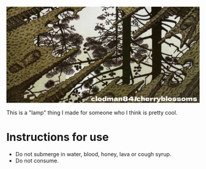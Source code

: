 ![art](art.png)

This is a "lamp" thing I made for someone who I think is pretty cool.

# Instructions for use

- Do not submerge in water, blood, honey, lava or cough syrup.
- Do not consume.